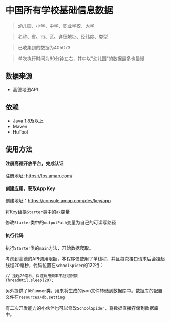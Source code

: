 # 中国所有学校基础信息数据

> 幼儿园、小学、中学、职业学校、大学

> 名称、省、市、区、详细地址、经纬度、类型

> 已收集到的数据为405073

> 单次执行时间为60分钟左右，其中以"幼儿园"的数据最多也最慢

## 数据来源

 - 高德地图API
 
## 依赖

 - Java 1.8及以上
 - Maven 
 - HuTool

## 使用方法

 #### 注册高德开放平台，完成认证
 
 注册地址: https://lbs.amap.com/
 
 #### 创建应用，获取App Key
 
 创建地址：https://console.amap.com/dev/key/app
 
 将Key替换`Starter`类中的`ak`变量
 
 修改`Starter`类中的`outputPath`变量为自己的可读写路径
 
 #### 执行代码
 
 执行`Starter`类的`main`方法，开始数据爬取。
 
 考虑到高德的API调用限额，本程序仅使用了单线程，并且每次接口请求后会挂起线程20毫秒，代码位置在`SchoolSpider`的122行：
 
```
// 挂起20毫秒，保证调用频率不超过限额
ThreadUtil.sleep(20);
```

 另外提供了`DbRunner`类，用来将生成的json文件转储到数据库中。数据库的配置文件在`resources/db.setting`
 
 有二次开发能力的小伙伴也可以修改`SchoolSpider`，将数据直接存储到数据库中。